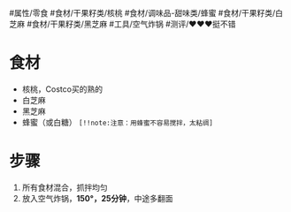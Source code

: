 #属性/零食
#食材/干果籽类/核桃 #食材/调味品-甜味类/蜂蜜 #食材/干果籽类/白芝麻 #食材/干果籽类/黑芝麻 
#工具/空气炸锅
#测评/❤️❤️❤️挺不错 

# 食材
- 核桃，Costco买的熟的
- 白芝麻
- 黑芝麻
- 蜂蜜（或白糖）
  `[!!note:注意：用蜂蜜不容易搅拌，太粘绸]`

# 步骤
1. 所有食材混合，抓拌均匀
2. 放入空气炸锅，**150°，25分钟**，中途多翻面
